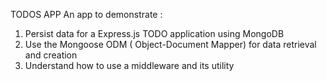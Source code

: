 TODOS APP 
An app to demonstrate : 

1. Persist data for a Express.js TODO application using MongoDB
2. Use the Mongoose ODM ( Object-Document Mapper) for data retrieval and creation
3. Understand how to use a middleware and its utility
